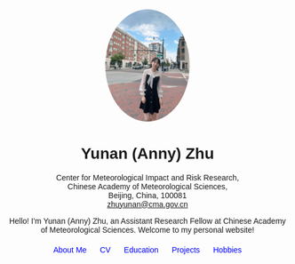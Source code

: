 
<html lang="en">
<head>
    <meta charset="UTF-8">
    <meta name="viewport" content="width=device-width, initial-scale=1.0">
    <title>Yunan (Anny) Zhu - About Me</title>
    <style>
        body {
            font-family: Arial, sans-serif;
        }
        .container {
            max-width: 800px;
            margin: 0 auto;
            text-align: center;
        }
        .nav {
            margin-top: 20px;
        }
        .nav a {
            margin: 0 10px;
            text-decoration: none;
            color: blue;
        }
    </style>
</head>
<body>
    <div class="container">
        <img src="picture.jpeg" alt="Your Picture" style="width: 30%; border-radius: 50%; margin-top: 50px;" />
        <h1>Yunan (Anny) Zhu</h1>
        <p>Center for Meteorological Impact and Risk Research, <br>
        Chinese Academy of Meteorological Sciences,<br>
        Beijing, China, 100081<br>
        <a href="mailto:zhuyunan@cma.gov.cn">zhuyunan@cma.gov.cn</a>
        <p>Hello! I'm Yunan (Anny) Zhu, an Assistant Research Fellow at Chinese Academy of Meteorological Sciences. Welcome to my personal website!</p>
        <div class="nav">
            <a href="index.html">About Me</a>
            <a href="Yunan_Zhu_CV_new.pdf" target="_blank">CV</a> <!-- Link to your CV -->
            <a href="education.html">Education</a>
            <a href="project.html">Projects</a>
            <a href="hobby.html">Hobbies</a>
        </div>



